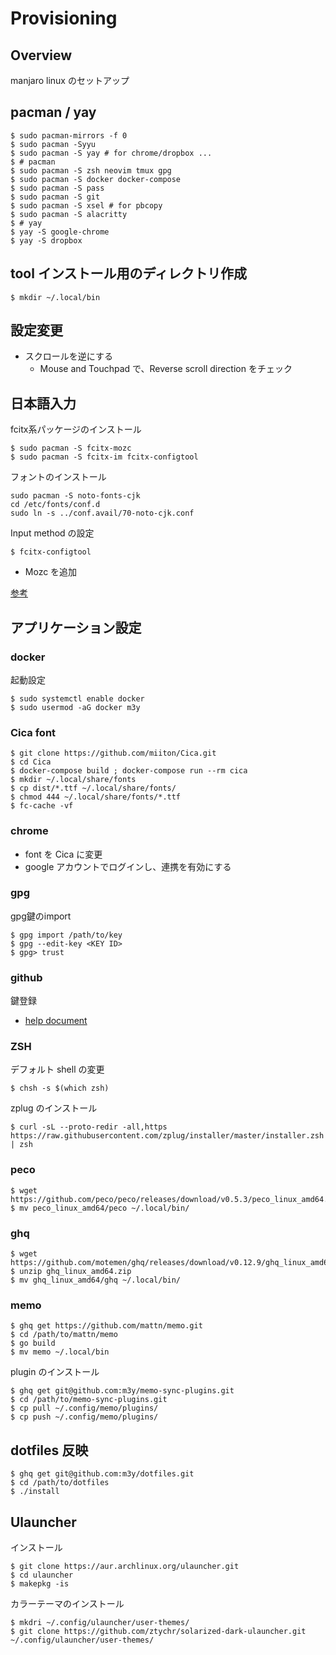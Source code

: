 # Provisioning

## Overview
manjaro linux のセットアップ

## pacman / yay
```
$ sudo pacman-mirrors -f 0
$ sudo pacman -Syyu
$ sudo pacman -S yay # for chrome/dropbox ...
$ # pacman
$ sudo pacman -S zsh neovim tmux gpg
$ sudo pacman -S docker docker-compose
$ sudo pacman -S pass
$ sudo pacman -S git
$ sudo pacman -S xsel # for pbcopy
$ sudo pacman -S alacritty
$ # yay
$ yay -S google-chrome
$ yay -S dropbox
```

## tool インストール用のディレクトリ作成
```
$ mkdir ~/.local/bin
```

## 設定変更
- スクロールを逆にする
  - Mouse and Touchpad で、Reverse scroll direction をチェック

## 日本語入力
fcitx系パッケージのインストール
```
$ sudo pacman -S fcitx-mozc
$ sudo pacman -S fcitx-im fcitx-configtool
```

フォントのインストール
```
sudo pacman -S noto-fonts-cjk
cd /etc/fonts/conf.d
sudo ln -s ../conf.avail/70-noto-cjk.conf
```

Input method の設定
```
$ fcitx-configtool
```
- Mozc を追加

[参考](https://blog.inagaki.in/manjaro-linux-japanese-environment/)

## アプリケーション設定

### docker
起動設定
```
$ sudo systemctl enable docker
$ sudo usermod -aG docker m3y
```

### Cica font
```
$ git clone https://github.com/miiton/Cica.git
$ cd Cica
$ docker-compose build ; docker-compose run --rm cica
$ mkdir ~/.local/share/fonts
$ cp dist/*.ttf ~/.local/share/fonts/
$ chmod 444 ~/.local/share/fonts/*.ttf
$ fc-cache -vf
```

### chrome
- font を Cica に変更
- google アカウントでログインし、連携を有効にする

### gpg
gpg鍵のimport
```
$ gpg import /path/to/key
$ gpg --edit-key <KEY ID>
$ gpg> trust
```

### github
鍵登録
- [help document](https://help.github.com/en/github/authenticating-to-github/generating-a-new-ssh-key-and-adding-it-to-the-ssh-agent)

### ZSH
デフォルト shell の変更
```
$ chsh -s $(which zsh)
```

zplug のインストール
```
$ curl -sL --proto-redir -all,https https://raw.githubusercontent.com/zplug/installer/master/installer.zsh | zsh
```

### peco
```
$ wget https://github.com/peco/peco/releases/download/v0.5.3/peco_linux_amd64.tar.gz
$ mv peco_linux_amd64/peco ~/.local/bin/
```

### ghq
```
$ wget https://github.com/motemen/ghq/releases/download/v0.12.9/ghq_linux_amd64.zip
$ unzip ghq_linux_amd64.zip
$ mv ghq_linux_amd64/ghq ~/.local/bin/
```

### memo
```
$ ghq get https://github.com/mattn/memo.git
$ cd /path/to/mattn/memo
$ go build
$ mv memo ~/.local/bin
```

plugin のインストール
```
$ ghq get git@github.com:m3y/memo-sync-plugins.git
$ cd /path/to/memo-sync-plugins.git
$ cp pull ~/.config/memo/plugins/
$ cp push ~/.config/memo/plugins/
```

## dotfiles 反映
```
$ ghq get git@github.com:m3y/dotfiles.git
$ cd /path/to/dotfiles
$ ./install
```

## Ulauncher
インストール
```
$ git clone https://aur.archlinux.org/ulauncher.git
$ cd ulauncher
$ makepkg -is
```
カラーテーマのインストール
```
$ mkdri ~/.config/ulauncher/user-themes/
$ git clone https://github.com/ztychr/solarized-dark-ulauncher.git ~/.config/ulauncher/user-themes/
```
